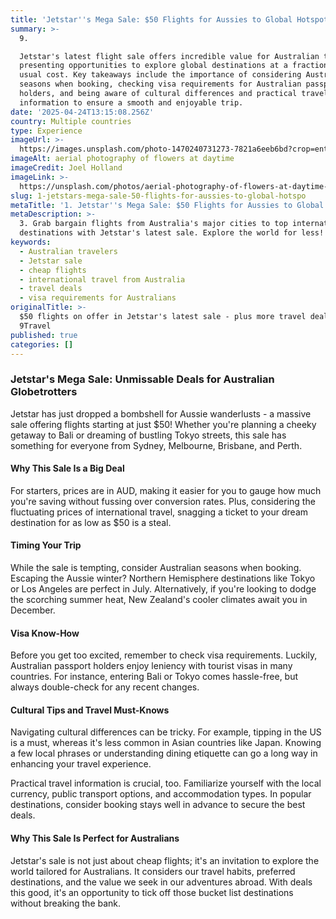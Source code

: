```yaml
---
title: 'Jetstar''s Mega Sale: $50 Flights for Aussies to Global Hotspots'
summary: >-
  9. 

  Jetstar's latest flight sale offers incredible value for Australian travelers,
  presenting opportunities to explore global destinations at a fraction of the
  usual cost. Key takeaways include the importance of considering Australian
  seasons when booking, checking visa requirements for Australian passport
  holders, and being aware of cultural differences and practical travel
  information to ensure a smooth and enjoyable trip.
date: '2025-04-24T13:15:08.256Z'
country: Multiple countries
type: Experience
imageUrl: >-
  https://images.unsplash.com/photo-1470240731273-7821a6eeb6bd?crop=entropy&cs=tinysrgb&fit=max&fm=jpg&ixid=M3w3Mzk5OTB8MHwxfHNlYXJjaHwxfHwxMS4lMjBNdWx0aXBsZSUyMGNvdW50cmllcyUyMDEzLiUyMEJ1ZGdldCUyQyUyMEFkdmVudHVyZSUyQyUyMEN1bHR1cmUlMjB0cmF2ZWwlMjBsYW5kc2NhcGV8ZW58MHwwfHx8MTc0NTUwMDUwOHww&ixlib=rb-4.0.3&q=80&w=1080
imageAlt: aerial photography of flowers at daytime
imageCredit: Joel Holland
imageLink: >-
  https://unsplash.com/photos/aerial-photography-of-flowers-at-daytime-TRhGEGdw-YY
slug: 1-jetstars-mega-sale-50-flights-for-aussies-to-global-hotspo
metaTitle: '1. Jetstar''s Mega Sale: $50 Flights for Aussies to Global Hotspots'
metaDescription: >-
  3. Grab bargain flights from Australia's major cities to top international
  destinations with Jetstar's latest sale. Explore the world for less!
keywords:
  - Australian travelers
  - Jetstar sale
  - cheap flights
  - international travel from Australia
  - travel deals
  - visa requirements for Australians
originalTitle: >-
  $50 flights on offer in Jetstar's latest sale - plus more travel deals -
  9Travel
published: true
categories: []
---
```

### Jetstar's Mega Sale: Unmissable Deals for Australian Globetrotters

Jetstar has just dropped a bombshell for Aussie wanderlusts - a massive sale offering flights starting at just $50! Whether you're planning a cheeky getaway to Bali or dreaming of bustling Tokyo streets, this sale has something for everyone from Sydney, Melbourne, Brisbane, and Perth.

#### Why This Sale Is a Big Deal

For starters, prices are in AUD, making it easier for you to gauge how much you're saving without fussing over conversion rates. Plus, considering the fluctuating prices of international travel, snagging a ticket to your dream destination for as low as $50 is a steal.

#### Timing Your Trip

While the sale is tempting, consider Australian seasons when booking. Escaping the Aussie winter? Northern Hemisphere destinations like Tokyo or Los Angeles are perfect in July. Alternatively, if you're looking to dodge the scorching summer heat, New Zealand's cooler climates await you in December.

#### Visa Know-How

Before you get too excited, remember to check visa requirements. Luckily, Australian passport holders enjoy leniency with tourist visas in many countries. For instance, entering Bali or Tokyo comes hassle-free, but always double-check for any recent changes.

#### Cultural Tips and Travel Must-Knows

Navigating cultural differences can be tricky. For example, tipping in the US is a must, whereas it's less common in Asian countries like Japan. Knowing a few local phrases or understanding dining etiquette can go a long way in enhancing your travel experience.

Practical travel information is crucial, too. Familiarize yourself with the local currency, public transport options, and accommodation types. In popular destinations, consider booking stays well in advance to secure the best deals.

#### Why This Sale Is Perfect for Australians

Jetstar's sale is not just about cheap flights; it's an invitation to explore the world tailored for Australians. It considers our travel habits, preferred destinations, and the value we seek in our adventures abroad. With deals this good, it's an opportunity to tick off those bucket list destinations without breaking the bank.

